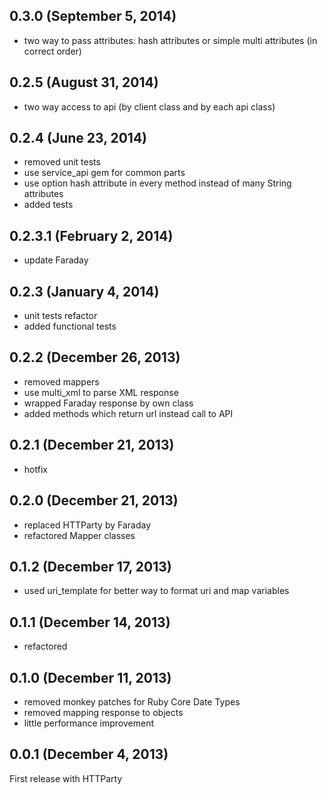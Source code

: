 ## 0.3.0 (September 5, 2014)

  - two way to pass attributes: hash attributes or simple multi attributes (in correct order)

## 0.2.5 (August 31, 2014)

  - two way access to api (by client class and by each api class)

## 0.2.4 (June 23, 2014)

  - removed unit tests
  - use service_api gem for common parts
  - use option hash attribute in every method instead of many String attributes
  - added tests

## 0.2.3.1 (February 2, 2014)

  - update Faraday
  
## 0.2.3 (January 4, 2014)

  - unit tests refactor
  - added functional tests

## 0.2.2 (December 26, 2013)

  - removed mappers
  - use multi_xml to parse XML response
  - wrapped Faraday response by own class
  - added methods which return url instead call to API

## 0.2.1 (December 21, 2013)

  - hotfix

## 0.2.0 (December 21, 2013)

  - replaced HTTParty by Faraday
  - refactored Mapper classes

## 0.1.2 (December 17, 2013)

  - used uri_template for better way to format uri and map variables

## 0.1.1 (December 14, 2013)

  - refactored

## 0.1.0 (December 11, 2013)

  - removed monkey patches for Ruby Core Date Types
  - removed mapping response to objects
  - little performance improvement

## 0.0.1 (December 4, 2013)

First release with HTTParty